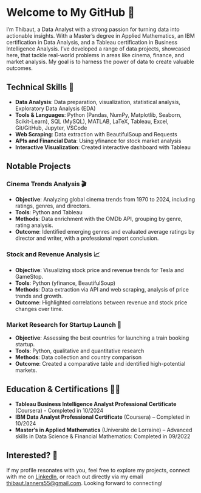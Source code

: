 # Welcome to My GitHub 👋
I’m Thibaut, a Data Analyst with a strong passion for turning data into actionable insights. With a Master’s degree in Applied Mathematics, an IBM certification in Data Analysis, and a Tableau certification in Business Intelligence Analysis. I’ve developed a range of data projects, showcased here, that tackle real-world problems in areas like cinema, finance, and market analysis. My goal is to harness the power of data to create valuable outcomes.

## Technical Skills 🔧
- **Data Analysis**: Data preparation, visualization, statistical analysis, Exploratory Data Analysis (EDA)
- **Tools & Languages**: Python (Pandas, NumPy, Matplotlib, Seaborn, Scikit-Learn), SQL (MySQL), MATLAB, LaTeX, Tableau, Excel, Git/GitHub, Jupyter, VSCode
- **Web Scraping**: Data extraction with BeautifulSoup and Requests
- **APIs and Financial Data**: Using yfinance for stock market analysis
- **Interactive Visualization**: Created interactive dashboard with Tableau

## Notable Projects 
### Cinema Trends Analysis 🎬
- **Objective**: Analyzing global cinema trends from 1970 to 2024, including ratings, genres, and directors.
- **Tools**: Python and Tableau
- **Methods**: Data enrichment with the OMDb API, grouping by genre, rating analysis.
- **Outcome**: Identified emerging genres and evaluated average ratings by director and writer, with a professional report conclusion.

### Stock and Revenue Analysis 📈
- **Objective**: Visualizing stock price and revenue trends for Tesla and GameStop.
- **Tools**: Python (yfinance, BeautifulSoup)
- **Methods**: Data extraction via API and web scraping, analysis of price trends and growth.
- **Outcome**: Highlighted correlations between revenue and stock price changes over time.

### Market Research for Startup Launch 🚄
- **Objective**: Assessing the best countries for launching a train booking startup.
- **Tools**: Python, qualitative and quantitative research
- **Methods**: Data collection and country comparison
- **Outcome**: Created a comparative table and identified high-potential markets.

## Education & Certifications 🧑‍🎓
- **Tableau Business Intelligence Analyst Professional Certificate** (Coursera) - Completed in 10/2024
- **IBM Data Analyst Professional Certificate** (Coursera) – Completed in 10/2024
- **Master’s in Applied Mathematics** (Université de Lorraine) – Advanced skills in Data Science & Financial Mathematics: Completed in 09/2022

## Interested? 🤝
If my profile resonates with you, feel free to explore my projects, connect with me on [LinkedIn](https://www.linkedin.com/in/thibaut-lanners/), or reach out directly via my email thibaut.lanners55@gmail.com. Looking forward to connecting!

